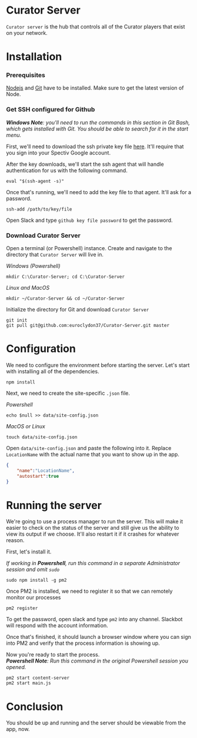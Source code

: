 # Curator Server
`Curator server` is the hub that controls all of the Curator players that exist on your network.

# Installation

### Prerequisites
[Nodejs](https://nodejs.org/en/) and [Git](https://git-scm.com/) have to be installed. Make sure to get the latest version of Node.

### Get SSH configured for Github
_**Windows Note**: you'll need to run the commands in this section in Git Bash, which gets installed with Git. You should be able to search for it in the start menu._  

First, we'll need to download the ssh private key file [here](https://drive.google.com/a/sparrowav.com/file/d/0B_MvBkpX7P0mTGhod0hJR0JHeUk/view?usp=sharing). It'll require that you sign into your Spectiv Google account.

After the key downloads, we'll start the ssh agent that will handle authentication for us with the following command.  
```
eval "$(ssh-agent -s)"
```

Once that's running, we'll need to add the key file to that agent. It'll ask for a password.  
```
ssh-add /path/to/key/file
```
Open Slack and type `github key file password` to get the password.

### Download Curator Server
Open a terminal (or Powershell) instance.
Create and navigate to the directory that `Curator Server` will live in.

*Windows (Powershell)*  
```
mkdir C:\Curator-Server; cd C:\Curator-Server
```

*Linux and MacOS*  
```
mkdir ~/Curator-Server && cd ~/Curator-Server
```

Initialize the directory for Git and download `Curator Server`
```
git init
git pull git@github.com:euroclydon37/Curator-Server.git master
```

# Configuration

We need to configure the environment before starting the server. Let's start with installing all of the dependencies.
```
npm install
```
Next, we need to create the site-specific `.json` file.  

*Powershell*
```
echo $null >> data/site-config.json
```
*MacOS or Linux*
```
touch data/site-config.json
```

Open `data/site-config.json` and paste the following into it. Replace `LocationName` with the actual name that you want to show up in the app.
```json
{
	"name":"LocationName",
	"autostart":true
}
```

# Running the server
We're going to use a process manager to run the server. This will make it easier to check on the status of the server and still give us the ability to view its output if we choose. It'll also restart it if it crashes for whatever reason.  

First, let's install it.

_If working in **Powershell**, run this command in a separate Administrator session and omit `sudo`_
```
sudo npm install -g pm2
```

Once PM2 is installed, we need to register it so that we can remotely monitor our processes
```
pm2 register
```
To get the password, open slack and type `pm2` into any channel. Slackbot will respond with the account information.

Once that's finished, it should launch a browser window where you can sign into PM2 and verify that the process information is showing up.

Now you're ready to start the process.  
_**Powershell Note**: Run this command in the original Powershell session you opened._
```
pm2 start content-server
pm2 start main.js
```

# Conclusion
You should be up and running and the server should be viewable from the app, now.
